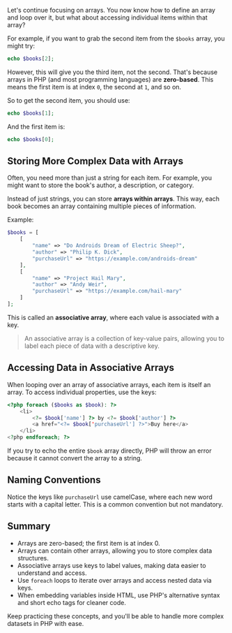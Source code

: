 Let's continue focusing on arrays. You now know how to define an array and loop over it, but what about accessing individual items within that array?

For example, if you want to grab the second item from the `$books` array, you might try:

```php
echo $books[2];
```

However, this will give you the third item, not the second. That's because arrays in PHP (and most programming languages) are **zero-based**. This means the first item is at index `0`, the second at `1`, and so on.

So to get the second item, you should use:

```php
echo $books[1];
```

And the first item is:

```php
echo $books[0];
```

## Storing More Complex Data with Arrays

Often, you need more than just a string for each item. For example, you might want to store the book's author, a description, or category.

Instead of just strings, you can store **arrays within arrays**. This way, each book becomes an array containing multiple pieces of information.

Example:

```php
$books = [
    [
        "name" => "Do Androids Dream of Electric Sheep?",
        "author" => "Philip K. Dick",
        "purchaseUrl" => "https://example.com/androids-dream"
    ],
    [
        "name" => "Project Hail Mary",
        "author" => "Andy Weir",
        "purchaseUrl" => "https://example.com/hail-mary"
    ]
];
```

This is called an **associative array**, where each value is associated with a key.

> An associative array is a collection of key-value pairs, allowing you to label each piece of data with a descriptive key.

## Accessing Data in Associative Arrays

When looping over an array of associative arrays, each item is itself an array. To access individual properties, use the keys:

```php
<?php foreach ($books as $book): ?>
    <li>
        <?= $book['name'] ?> by <?= $book['author'] ?>
        <a href="<?= $book['purchaseUrl'] ?>">Buy here</a>
    </li>
<?php endforeach; ?>
```

If you try to echo the entire `$book` array directly, PHP will throw an error because it cannot convert the array to a string.

## Naming Conventions

Notice the keys like `purchaseUrl` use camelCase, where each new word starts with a capital letter. This is a common convention but not mandatory.

## Summary

- Arrays are zero-based; the first item is at index 0.
- Arrays can contain other arrays, allowing you to store complex data structures.
- Associative arrays use keys to label values, making data easier to understand and access.
- Use `foreach` loops to iterate over arrays and access nested data via keys.
- When embedding variables inside HTML, use PHP's alternative syntax and short echo tags for cleaner code.

Keep practicing these concepts, and you'll be able to handle more complex datasets in PHP with ease.